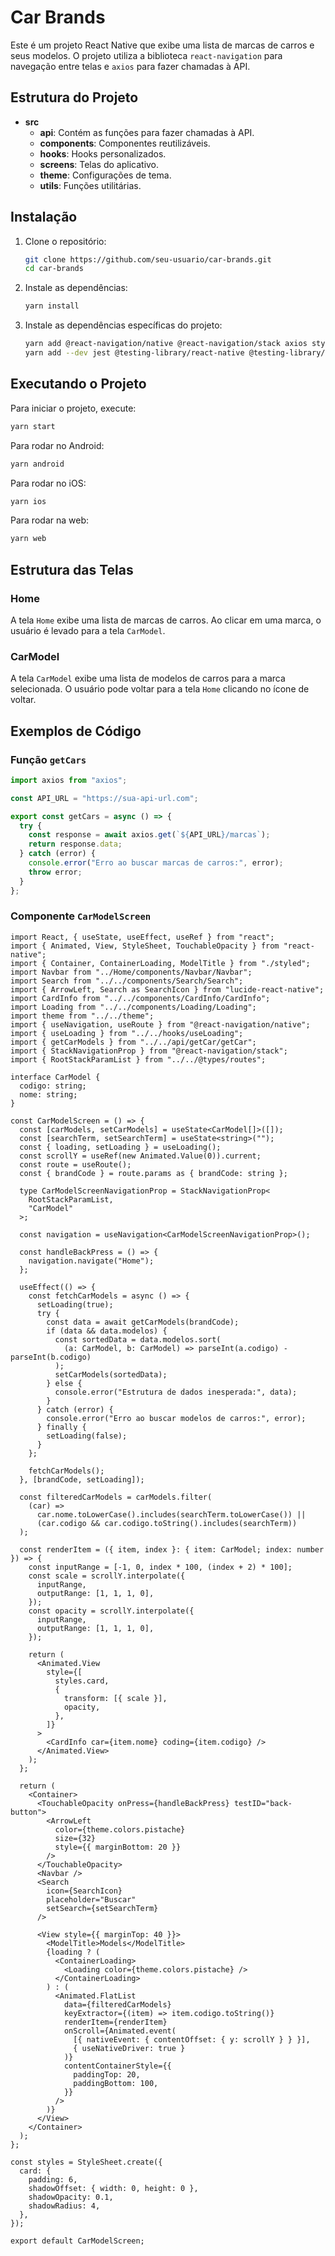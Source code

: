 # Car Brands

Este é um projeto React Native que exibe uma lista de marcas de carros e seus modelos. O projeto utiliza a biblioteca `react-navigation` para navegação entre telas e `axios` para fazer chamadas à API.

## Estrutura do Projeto

- **src**
  - **api**: Contém as funções para fazer chamadas à API.
  - **components**: Componentes reutilizáveis.
  - **hooks**: Hooks personalizados.
  - **screens**: Telas do aplicativo.
  - **theme**: Configurações de tema.
  - **utils**: Funções utilitárias.

## Instalação

1. Clone o repositório:

   ```bash
   git clone https://github.com/seu-usuario/car-brands.git
   cd car-brands
   ```

2. Instale as dependências:

   ```bash
   yarn install
   ```

3. Instale as dependências específicas do projeto:

   ```bash
   yarn add @react-navigation/native @react-navigation/stack axios styled-components
   yarn add --dev jest @testing-library/react-native @testing-library/jest-native jest-expo ts-jest @types/jest ts-node
   ```

## Executando o Projeto

Para iniciar o projeto, execute:

```bash
yarn start
```

Para rodar no Android:

```bash
yarn android
```

Para rodar no iOS:

```bash
yarn ios
```

Para rodar na web:

```bash
yarn web
```

## Estrutura das Telas

### Home

A tela `Home` exibe uma lista de marcas de carros. Ao clicar em uma marca, o usuário é levado para a tela `CarModel`.

### CarModel

A tela `CarModel` exibe uma lista de modelos de carros para a marca selecionada. O usuário pode voltar para a tela `Home` clicando no ícone de voltar.

## Exemplos de Código

### Função `getCars`

```typescript
import axios from "axios";

const API_URL = "https://sua-api-url.com";

export const getCars = async () => {
  try {
    const response = await axios.get(`${API_URL}/marcas`);
    return response.data;
  } catch (error) {
    console.error("Erro ao buscar marcas de carros:", error);
    throw error;
  }
};
```

### Componente `CarModelScreen`

```tsx
import React, { useState, useEffect, useRef } from "react";
import { Animated, View, StyleSheet, TouchableOpacity } from "react-native";
import { Container, ContainerLoading, ModelTitle } from "./styled";
import Navbar from "../Home/components/Navbar/Navbar";
import Search from "../../components/Search/Search";
import { ArrowLeft, Search as SearchIcon } from "lucide-react-native";
import CardInfo from "../../components/CardInfo/CardInfo";
import Loading from "../../components/Loading/Loading";
import theme from "../../theme";
import { useNavigation, useRoute } from "@react-navigation/native";
import { useLoading } from "../../hooks/useLoading";
import { getCarModels } from "../../api/getCar/getCar";
import { StackNavigationProp } from "@react-navigation/stack";
import { RootStackParamList } from "../../@types/routes";

interface CarModel {
  codigo: string;
  nome: string;
}

const CarModelScreen = () => {
  const [carModels, setCarModels] = useState<CarModel[]>([]);
  const [searchTerm, setSearchTerm] = useState<string>("");
  const { loading, setLoading } = useLoading();
  const scrollY = useRef(new Animated.Value(0)).current;
  const route = useRoute();
  const { brandCode } = route.params as { brandCode: string };

  type CarModelScreenNavigationProp = StackNavigationProp<
    RootStackParamList,
    "CarModel"
  >;

  const navigation = useNavigation<CarModelScreenNavigationProp>();

  const handleBackPress = () => {
    navigation.navigate("Home");
  };

  useEffect(() => {
    const fetchCarModels = async () => {
      setLoading(true);
      try {
        const data = await getCarModels(brandCode);
        if (data && data.modelos) {
          const sortedData = data.modelos.sort(
            (a: CarModel, b: CarModel) => parseInt(a.codigo) - parseInt(b.codigo)
          );
          setCarModels(sortedData);
        } else {
          console.error("Estrutura de dados inesperada:", data);
        }
      } catch (error) {
        console.error("Erro ao buscar modelos de carros:", error);
      } finally {
        setLoading(false);
      }
    };

    fetchCarModels();
  }, [brandCode, setLoading]);

  const filteredCarModels = carModels.filter(
    (car) =>
      car.nome.toLowerCase().includes(searchTerm.toLowerCase()) ||
      (car.codigo && car.codigo.toString().includes(searchTerm))
  );

  const renderItem = ({ item, index }: { item: CarModel; index: number }) => {
    const inputRange = [-1, 0, index * 100, (index + 2) * 100];
    const scale = scrollY.interpolate({
      inputRange,
      outputRange: [1, 1, 1, 0],
    });
    const opacity = scrollY.interpolate({
      inputRange,
      outputRange: [1, 1, 1, 0],
    });

    return (
      <Animated.View
        style={[
          styles.card,
          {
            transform: [{ scale }],
            opacity,
          },
        ]}
      >
        <CardInfo car={item.nome} coding={item.codigo} />
      </Animated.View>
    );
  };

  return (
    <Container>
      <TouchableOpacity onPress={handleBackPress} testID="back-button">
        <ArrowLeft
          color={theme.colors.pistache}
          size={32}
          style={{ marginBottom: 20 }}
        />
      </TouchableOpacity>
      <Navbar />
      <Search
        icon={SearchIcon}
        placeholder="Buscar"
        setSearch={setSearchTerm}
      />

      <View style={{ marginTop: 40 }}>
        <ModelTitle>Models</ModelTitle>
        {loading ? (
          <ContainerLoading>
            <Loading color={theme.colors.pistache} />
          </ContainerLoading>
        ) : (
          <Animated.FlatList
            data={filteredCarModels}
            keyExtractor={(item) => item.codigo.toString()}
            renderItem={renderItem}
            onScroll={Animated.event(
              [{ nativeEvent: { contentOffset: { y: scrollY } } }],
              { useNativeDriver: true }
            )}
            contentContainerStyle={{
              paddingTop: 20,
              paddingBottom: 100,
            }}
          />
        )}
      </View>
    </Container>
  );
};

const styles = StyleSheet.create({
  card: {
    padding: 6,
    shadowOffset: { width: 0, height: 0 },
    shadowOpacity: 0.1,
    shadowRadius: 4,
  },
});

export default CarModelScreen;
```
